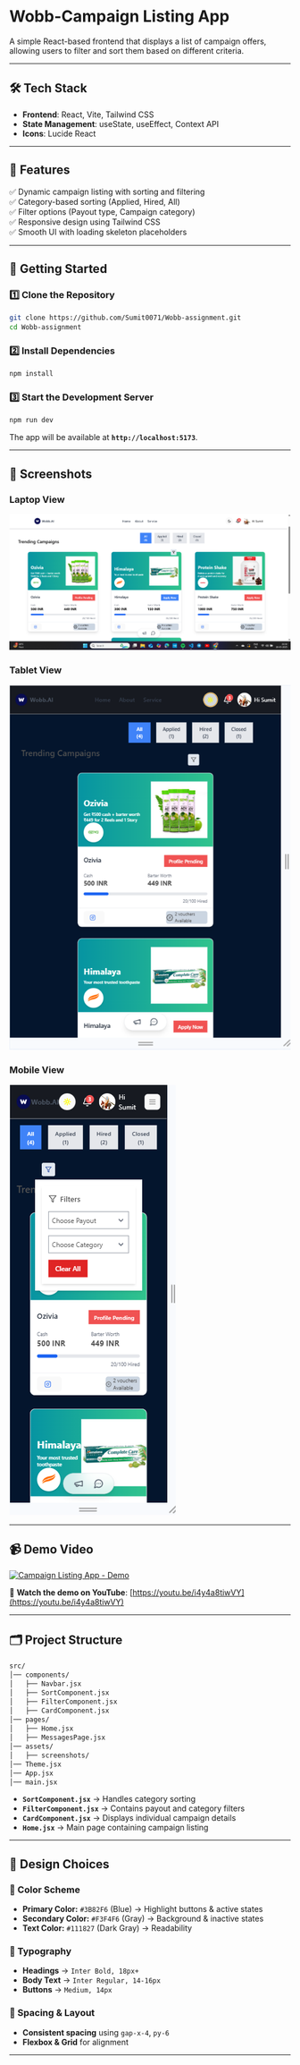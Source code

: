 
# **Wobb-Campaign Listing App**  

A simple React-based frontend that displays a list of campaign offers, allowing users to filter and sort them based on different criteria.

---

## **🛠 Tech Stack**  
- **Frontend**: React, Vite, Tailwind CSS  
- **State Management**: useState, useEffect, Context API  
- **Icons**: Lucide React  

---

## **📌 Features**  
✅ Dynamic campaign listing with sorting and filtering  
✅ Category-based sorting (Applied, Hired, All)  
✅ Filter options (Payout type, Campaign category)  
✅ Responsive design using Tailwind CSS  
✅ Smooth UI with loading skeleton placeholders  

---

## **🚀 Getting Started**  

### **1️⃣ Clone the Repository**  
```sh
git clone https://github.com/Sumit0071/Wobb-assignment.git
cd Wobb-assignment
```

### **2️⃣ Install Dependencies**  
```sh
npm install
```

### **3️⃣ Start the Development Server**  
```sh
npm run dev
```
The app will be available at **`http://localhost:5173`**.  

---

## **📸 Screenshots**  

### **Laptop View**  
![Laptop Screen](src/assets/screenshots/laptop_screen.png)  

### **Tablet View**  
![Tablet Screen](src/assets/screenshots/tablet_screen.png)  

### **Mobile View**  
![Mobile Screen](src/assets/screenshots/mobile_screen.png)  

---

## **📹 Demo Video**  

[![Campaign Listing App - Demo](https://img.youtube.com/vi/i4y4a8tiwVY/0.jpg)](https://youtu.be/i4y4a8tiwVY)  

🔗 **Watch the demo on YouTube**: [https://youtu.be/i4y4a8tiwVY](https://youtu.be/i4y4a8tiwVY)  

---

## **🗂 Project Structure**  
```
src/
│── components/
│   ├── Navbar.jsx
│   ├── SortComponent.jsx
│   ├── FilterComponent.jsx
│   ├── CardComponent.jsx
│── pages/
│   ├── Home.jsx
│   ├── MessagesPage.jsx
│── assets/
│   ├── screenshots/
│── Theme.jsx
│── App.jsx
│── main.jsx
```
- **`SortComponent.jsx`** → Handles category sorting  
- **`FilterComponent.jsx`** → Contains payout and category filters  
- **`CardComponent.jsx`** → Displays individual campaign details  
- **`Home.jsx`** → Main page containing campaign listing  

---

## **🎨 Design Choices**  
### **🔹 Color Scheme**  
- **Primary Color:** `#3B82F6` (Blue) → Highlight buttons & active states  
- **Secondary Color:** `#F3F4F6` (Gray) → Background & inactive states  
- **Text Color:** `#111827` (Dark Gray) → Readability  

### **🔹 Typography**  
- **Headings** → `Inter Bold, 18px+`  
- **Body Text** → `Inter Regular, 14-16px`  
- **Buttons** → `Medium, 14px`  

### **🔹 Spacing & Layout**  
- **Consistent spacing** using `gap-x-4`, `py-6`  
- **Flexbox & Grid** for alignment  

---

